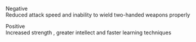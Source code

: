 Negative  
Reduced attack speed and inability to wield two-handed weapons properly

Positive  
Increased strength , greater intellect and faster learning techniques